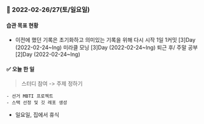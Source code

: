 ### 📆 2022-02-26/27(토/일요일)

#### 습관 목표 현황

- 이전에 했던 기록은 초기화하고 의미있는 기록을 위해 다시 시작
  1일 1커밋 [3]Day (2022-02-24~Ing)
  미라클 모닝 [3]Day (2022-02-24~Ing)
  퇴근 후/ 주말 공부 [2]Day (2022-02-24~Ing)

#### ✅ 오늘 한 일

> 스터디 참여 -> 주제 정하기

    - 선거 MBTI 프로젝트
    - 스택 선정 및 깃 레포 생성

- 일요일, 집에서 휴식
